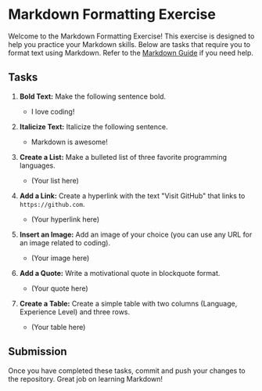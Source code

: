 # Markdown Formatting Exercise

Welcome to the Markdown Formatting Exercise! This exercise is designed to help you practice your Markdown skills. Below are tasks that require you to format text using Markdown. Refer to the [Markdown Guide](https://www.markdownguide.org/) if you need help.

## Tasks

1. **Bold Text:** Make the following sentence bold.
   - I love coding!

2. **Italicize Text:** Italicize the following sentence.
   - Markdown is awesome!

3. **Create a List:** Make a bulleted list of three favorite programming languages.
   - (Your list here)

4. **Add a Link:** Create a hyperlink with the text "Visit GitHub" that links to `https://github.com`.
   - (Your hyperlink here)

5. **Insert an Image:** Add an image of your choice (you can use any URL for an image related to coding).
   - (Your image here)

6. **Add a Quote:** Write a motivational quote in blockquote format.
   - (Your quote here)

7. **Create a Table:** Create a simple table with two columns (Language, Experience Level) and three rows.
   - (Your table here)

## Submission

Once you have completed these tasks, commit and push your changes to the repository. Great job on learning Markdown!
